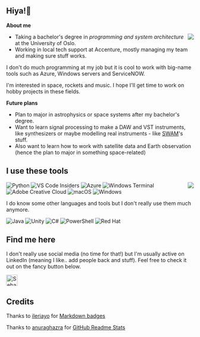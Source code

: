 ## Hiya!👋

**About me**

<img align="right" src="https://github-readme-stats-chi-navy-90.vercel.app/api?username=sebastianhuus&count_private=true&show_icons=true&theme=jolly&hide_title=true"/>

- Taking a bachelor's degree in *programming and system architecture* at the University of Oslo.
- Working in local tech support at Accenture, mostly managing my team and making sure stuff works.

I don't do much programming at my job but it is cool to work with big-name tools such as Azure, Windows servers and ServiceNOW. 

I'm interested in space, rockets and music. I hope I'll get time to work on hobby projects in these fields.

**Future plans**
- Plan to major in astrophysics or space systems after my bachelor's degree.
- Want to learn signal processing to make a DAW and VST instruments, like synthesizers or maybe modelling real instruments - like [SWAM](https://audiomodeling.com/swam-engine)'s stuff.
- Also want to learn how to work with satellite data and Earth observation (hence the plan to major in something space-related)


## I use these tools
<img align="right" src="https://github-readme-stats-chi-navy-90.vercel.app/api/top-langs/?username=sebastianhuus&count_private=true&theme=jolly&langs_count=10" />

![Python](https://img.shields.io/badge/python-3670A0?style=for-the-badge&logo=python&logoColor=ffdd54) 
![VS Code Insiders](https://img.shields.io/badge/VS%20Code%20Insiders-35b393.svg?style=for-the-badge&logo=visual-studio-code&logoColor=white)
![Azure](https://img.shields.io/badge/azure-%230072C6.svg?style=for-the-badge&logo=microsoftazure&logoColor=white)
![Windows Terminal](https://img.shields.io/badge/Windows%20Terminal-%234D4D4D.svg?style=for-the-badge&logo=windows-terminal&logoColor=white)
![Adobe Creative Cloud](https://img.shields.io/badge/Adobe%20Creative%20Cloud-DA1F26.svg?style=for-the-badge&logo=Adobe%20Creative%20Cloud&logoColor=white)
![macOS](https://img.shields.io/badge/mac%20os-000000?style=for-the-badge&logo=macos&logoColor=F0F0F0)
![Windows](https://img.shields.io/badge/Windows-0078D6?style=for-the-badge&logo=windows&logoColor=white)


I do know some other languages and tools but I don't really use them much anymore.

![Java](https://img.shields.io/badge/java-%23ED8B00.svg?style=for-the-badge&logo=openjdk&logoColor=white)
![Unity](https://img.shields.io/badge/unity-%23000000.svg?style=for-the-badge&logo=unity&logoColor=white)
![C#](https://img.shields.io/badge/c%23-%23239120.svg?style=for-the-badge&logo=c-sharp&logoColor=white)
![PowerShell](https://img.shields.io/badge/PowerShell-%235391FE.svg?style=for-the-badge&logo=powershell&logoColor=white)
![Red Hat](https://img.shields.io/badge/Red%20Hat-EE0000?style=for-the-badge&logo=redhat&logoColor=white)


## Find me here
I don't really use social media (no time for that!) but I'm usually active on LinkedIn (meaning I like.. add people back and stuff). Feel free to check it out on the fancy button below.

<a href="https://www.linkedin.com/in/sebastian-huus/">
<img src="https://brand.linkedin.com/content/dam/me/business/en-us/amp/brand-site/v2/bg/LI-Bug.svg.original.svg" alt="Sebastian Huus | LinkedIn" width="30px">
</a>


## Credits
Thanks to [ileriayo](https://github.com/ileriayo) for [Markdown badges](https://github.com/Ileriayo/markdown-badges#badges)

Thanks to [anuraghazra](https://github.com/anuraghazra) for [GitHub Readme Stats](https://github.com/anuraghazra/github-readme-stats)
